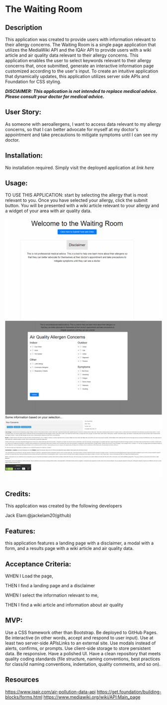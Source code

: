 # The Waiting Room
## Description
This application was created to provide users with information relevant to their allergy concerns. The Waiting Room is a single page application that utilizes the MediaWiki API and the IQAir API to provide users with a wiki article and air quality data relevant to their allergy concerns. This application enables the user to select keywords relevant to their allergy concerns that, once submitted, generate an interactive information page customized according to the user's input. To create an intuitive application that dynamically updates, this application utilizes server side APIs and Foundation for CSS styling.

***DISClAIMER: This application is not intended to replace medical advice. Please consult your doctor for medical advice.***

## User Story:
As someone with aeroallergens, I want to access data relevant to my allergy concerns, so that I can better advocate for myself at my doctor's appointment and take precautions to mitigate symptoms until I can see my doctor.

## Installation:
No installation required. Simply visit the deployed application at *link here*

## Usage:
TO USE THIS APPLICATION: start by selecting the allergy that is most relevant to you. Once you have selected your allergy, click the submit button. You will be presented with a wiki article relevant to your allergy and a widget of your area with air quality data. 

![The Waiting Room](./screenshots/landing-page.png)
![how can we help you](./screenshots/modal-selection.png)
![heres the info](./screenshots/results-page.png)

## Credits:
This application was created by the following developers

Jack Elam:@jackelam20(github)


## Features:
this application features a landing page with a disclaimer, a modal with a form, and a results page with a wiki article and air quality data.

## Acceptance Criteria:
WHEN I Load the page,

THEN I find a landing page and a disclaimer

WHEN I select the information relevant to me,

THEN I find a wiki article and information about air quality


## MVP:
Use a CSS framework other than Bootstrap.
Be deployed to GitHub Pages.
Be interactive (in other words, accept and respond to user input).
Use at least two server-side APIsLinks to an external site.
Use modals instead of alerts, confirms, or prompts.
Use client-side storage to store persistent data.
Be responsive.
Have a polished UI.
Have a clean repository that meets quality coding standards (file structure, naming conventions, best practices for class/id naming conventions, indentation, quality comments, and so on).

## Resources
https://www.iqair.com/air-pollution-data-api
https://get.foundation/building-blocks/forms.html
https://www.mediawiki.org/wiki/API:Main_page